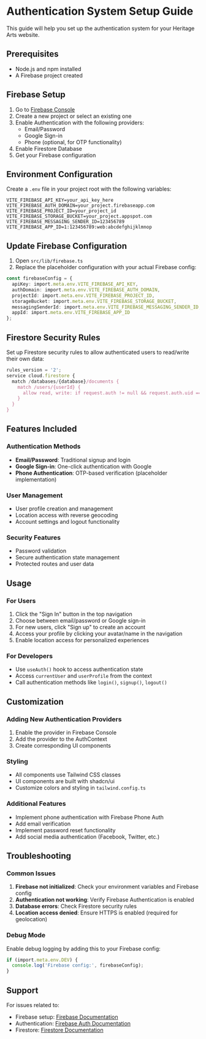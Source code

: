 # Authentication System Setup Guide

This guide will help you set up the authentication system for your Heritage Arts website.

## Prerequisites

- Node.js and npm installed
- A Firebase project created

## Firebase Setup

1. Go to [Firebase Console](https://console.firebase.google.com/)
2. Create a new project or select an existing one
3. Enable Authentication with the following providers:
   - Email/Password
   - Google Sign-in
   - Phone (optional, for OTP functionality)
4. Enable Firestore Database
5. Get your Firebase configuration

## Environment Configuration

Create a `.env` file in your project root with the following variables:

```env
VITE_FIREBASE_API_KEY=your_api_key_here
VITE_FIREBASE_AUTH_DOMAIN=your_project.firebaseapp.com
VITE_FIREBASE_PROJECT_ID=your_project_id
VITE_FIREBASE_STORAGE_BUCKET=your_project.appspot.com
VITE_FIREBASE_MESSAGING_SENDER_ID=123456789
VITE_FIREBASE_APP_ID=1:123456789:web:abcdefghijklmnop
```

## Update Firebase Configuration

1. Open `src/lib/firebase.ts`
2. Replace the placeholder configuration with your actual Firebase config:

```typescript
const firebaseConfig = {
  apiKey: import.meta.env.VITE_FIREBASE_API_KEY,
  authDomain: import.meta.env.VITE_FIREBASE_AUTH_DOMAIN,
  projectId: import.meta.env.VITE_FIREBASE_PROJECT_ID,
  storageBucket: import.meta.env.VITE_FIREBASE_STORAGE_BUCKET,
  messagingSenderId: import.meta.env.VITE_FIREBASE_MESSAGING_SENDER_ID,
  appId: import.meta.env.VITE_FIREBASE_APP_ID
};
```

## Firestore Security Rules

Set up Firestore security rules to allow authenticated users to read/write their own data:

```javascript
rules_version = '2';
service cloud.firestore {
  match /databases/{database}/documents {
    match /users/{userId} {
      allow read, write: if request.auth != null && request.auth.uid == userId;
    }
  }
}
```

## Features Included

### Authentication Methods
- **Email/Password**: Traditional signup and login
- **Google Sign-in**: One-click authentication with Google
- **Phone Authentication**: OTP-based verification (placeholder implementation)

### User Management
- User profile creation and management
- Location access with reverse geocoding
- Account settings and logout functionality

### Security Features
- Password validation
- Secure authentication state management
- Protected routes and user data

## Usage

### For Users
1. Click the "Sign In" button in the top navigation
2. Choose between email/password or Google sign-in
3. For new users, click "Sign up" to create an account
4. Access your profile by clicking your avatar/name in the navigation
5. Enable location access for personalized experiences

### For Developers
- Use `useAuth()` hook to access authentication state
- Access `currentUser` and `userProfile` from the context
- Call authentication methods like `login()`, `signup()`, `logout()`

## Customization

### Adding New Authentication Providers
1. Enable the provider in Firebase Console
2. Add the provider to the AuthContext
3. Create corresponding UI components

### Styling
- All components use Tailwind CSS classes
- UI components are built with shadcn/ui
- Customize colors and styling in `tailwind.config.ts`

### Additional Features
- Implement phone authentication with Firebase Phone Auth
- Add email verification
- Implement password reset functionality
- Add social media authentication (Facebook, Twitter, etc.)

## Troubleshooting

### Common Issues
1. **Firebase not initialized**: Check your environment variables and Firebase config
2. **Authentication not working**: Verify Firebase Authentication is enabled
3. **Database errors**: Check Firestore security rules
4. **Location access denied**: Ensure HTTPS is enabled (required for geolocation)

### Debug Mode
Enable debug logging by adding this to your Firebase config:

```typescript
if (import.meta.env.DEV) {
  console.log('Firebase config:', firebaseConfig);
}
```

## Support

For issues related to:
- Firebase setup: [Firebase Documentation](https://firebase.google.com/docs)
- Authentication: [Firebase Auth Documentation](https://firebase.google.com/docs/auth)
- Firestore: [Firestore Documentation](https://firebase.google.com/docs/firestore)
